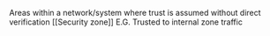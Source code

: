 Areas within a network/system where trust is assumed without direct verification
[[Security zone]]
E.G. Trusted to internal zone traffic